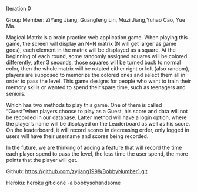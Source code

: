 Iteration 0

Group Member: ZiYang Jiang, Guangfeng Lin, Muzi Jiang,Yuhao Cao, Yue Ma.

Magical Matrix is a brain practice web application game. When playing this game, the screen will display an N*N matrix (N will get larger as game goes), each element in the matrix will be displayed as a square. At the beginning of each round, some randomly assigned squares will be colored differently, after 3 seconds, those squares will be turned back to normal color, then the whole matrix will be rotated either right or left (also random), players are supposed to memorize the colored ones and select them all in order to pass the level. This game designs for people who want to train their memory skills or wanted to spend their spare time, such as teenagers and seniors.

Which has two methods to play this game. One of them is called “Guest”when players choose to play as a Guest, his score and data will not be recorded in our database. Latter method will have a login option, where the player’s name will be displayed on the Leaderboard as well as his score. On the leaderboard, it will record scores in decreasing order, only logged in users will have their username and scores being recorded.

In the future, we are thinking of adding a feature that will record the time each player spend to pass the level, the less time the user spend, the more points that the player will get.

Github: https://github.com/zyjiang1998/BobbyNumber1.git

Heroku: heroku git:clone -a bobbysohandsome
